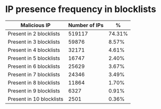 # IP presence frequency in blocklists
| Malicious IP | Number of IPs | % |
|----|----|----|
| Present in 2 blocklists | 519117 | 74.31% |
| Present in 3 blocklists | 59876 | 8.57% |
| Present in 4 blocklists | 32171 | 4.61% |
| Present in 5 blocklists | 16747 | 2.40% |
| Present in 6 blocklists | 25629 | 3.67% |
| Present in 7 blocklists | 24346 | 3.49% |
| Present in 8 blocklists | 11864 | 1.70% |
| Present in 9 blocklists | 6327 | 0.91% |
| Present in 10 blocklists | 2501 | 0.36% |
